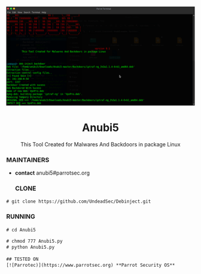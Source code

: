 <p align="center">
  <img src="https://github.com/anubi5egypt/Anubi5-master/blob/master/anubi5.png" />
</p>
  <h1 align="center">Anubi5</h1>
<p align="center">
  This Tool Created for Malwares And Backdoors in package Linux
</p>
  
  ### MAINTAINERS
* **contact**
anubi5#parrotsec.org
  ### CLONE
```
# git clone https://github.com/UndeadSec/Debinject.git
```
### RUNNING
```
# cd Anubi5
```
```
# chmod 777 Anubi5.py
# python Anubi5.py

## TESTED ON
[![Parrotec)](https://www.parrotsec.org) **Parrot Security OS**
